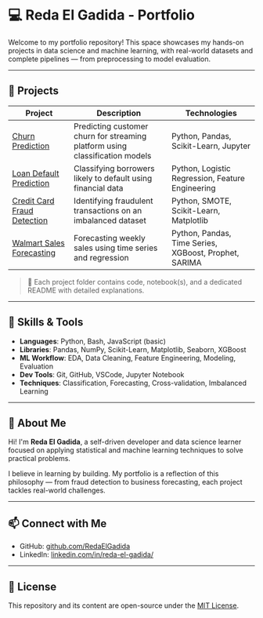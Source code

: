 # 💻 Reda El Gadida - Portfolio

Welcome to my portfolio repository! This space showcases my hands-on projects in data science and machine learning, with real-world datasets and complete pipelines — from preprocessing to model evaluation.

---

## 📁 Projects

| Project | Description | Technologies |
|--------|-------------|---------------|
| [Churn Prediction](./churn%20prediction) | Predicting customer churn for streaming platform using classification models | Python, Pandas, Scikit-Learn, Jupyter |
| [Loan Default Prediction](./loan%20default%20prediction) | Classifying borrowers likely to default using financial data | Python, Logistic Regression, Feature Engineering |
| [Credit Card Fraud Detection](./Credit%20Card%20Fraud%20Detection) | Identifying fraudulent transactions on an imbalanced dataset | Python, SMOTE, Scikit-Learn, Matplotlib |
| [Walmart Sales Forecasting](./walmart%20sales%20forecasting) | Forecasting weekly sales using time series and regression | Python, Pandas, Time Series, XGBoost, Prophet, SARIMA |

> 📌 Each project folder contains code, notebook(s), and a dedicated README with detailed explanations.

---

## 🚀 Skills & Tools

- **Languages**: Python, Bash, JavaScript (basic)
- **Libraries**: Pandas, NumPy, Scikit-Learn, Matplotlib, Seaborn, XGBoost
- **ML Workflow**: EDA, Data Cleaning, Feature Engineering, Modeling, Evaluation
- **Dev Tools**: Git, GitHub, VSCode, Jupyter Notebook
- **Techniques**: Classification, Forecasting, Cross-validation, Imbalanced Learning

---

## 🎯 About Me

Hi! I'm **Reda El Gadida**, a self-driven developer and data science learner focused on applying statistical and machine learning techniques to solve practical problems.

I believe in learning by building. My portfolio is a reflection of this philosophy — from fraud detection to business forecasting, each project tackles real-world challenges.

---

## 📫 Connect with Me

- GitHub: [github.com/RedaElGadida](https://github.com/RedaElGadida)
- LinkedIn: [linkedin.com/in/reda-el-gadida/](https://www.linkedin.com/in/reda-el-gadida/)

---

## 📜 License

This repository and its content are open-source under the [MIT License](LICENSE).

